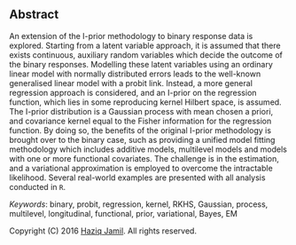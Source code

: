 ## Abstract

An extension of the I-prior methodology to binary response data is explored. Starting from a latent variable approach, it is assumed that  there exists continuous, auxiliary random variables which decide the outcome of the binary responses. Modelling these latent variables using an ordinary linear model with normally distributed errors leads to the well-known generalised linear model with a probit link. Instead, a more general regression approach is considered, and an I-prior on the regression function, which lies in some reproducing kernel Hilbert space, is assumed. The I-prior distribution is a Gaussian process with mean chosen a priori, and covariance kernel equal to the Fisher information for the regression function. By doing so, the benefits of the original I-prior methodology is brought over to the binary case, such as providing a unified model fitting methodology which includes additive models, multilevel models and models with one or more functional covariates. The challenge is in the estimation, and a variational approximation is employed to overcome the intractable likelihood. Several real-world examples are presented with all analysis conducted in `R`.

*Keywords*: binary, probit, regression, kernel, RKHS, Gaussian, process, multilevel, longitudinal, functional, prior, variational, Bayes, EM

Copyright (C) 2016 [Haziq Jamil](http://haziqj.ml). All rights reserved.
